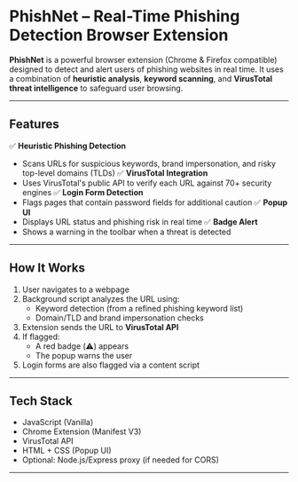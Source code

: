# PhishNet – Real-Time Phishing Detection Browser Extension

**PhishNet** is a powerful browser extension (Chrome & Firefox compatible) designed to detect and alert users of phishing websites in real time. It uses a combination of **heuristic analysis**, **keyword scanning**, and **VirusTotal threat intelligence** to safeguard user browsing.

---

## Features

✅ **Heuristic Phishing Detection**
  - Scans URLs for suspicious keywords, brand impersonation, and risky top-level domains (TLDs)
✅ **VirusTotal Integration**
  - Uses VirusTotal's public API to verify each URL against 70+ security engines
✅ **Login Form Detection**
  - Flags pages that contain password fields for additional caution
✅ **Popup UI**
  - Displays URL status and phishing risk in real time
✅ **Badge Alert**
  - Shows a warning in the toolbar when a threat is detected

---

## How It Works

1. User navigates to a webpage
2. Background script analyzes the URL using:
   - Keyword detection (from a refined phishing keyword list)
   - Domain/TLD and brand impersonation checks
3. Extension sends the URL to **VirusTotal API**
4. If flagged:
   - A red badge (⚠️) appears
   - The popup warns the user
5. Login forms are also flagged via a content script

---

## Tech Stack

- JavaScript (Vanilla)
- Chrome Extension (Manifest V3)
- VirusTotal API
- HTML + CSS (Popup UI)
- Optional: Node.js/Express proxy (if needed for CORS)

---

